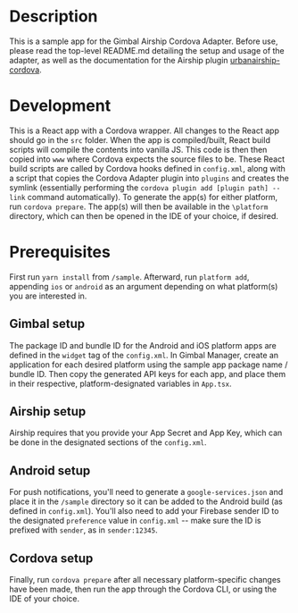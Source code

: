 # Description
This is a sample app for the Gimbal Airship Cordova Adapter. Before use, please read the top-level README.md detailing the setup and usage of the adapter, as well as the documentation for the Airship plugin [urbanairship-cordova](https://github.com/urbanairship/urbanairship-cordova#readme).

# Development
This is a React app with a Cordova wrapper. All changes to the React app should go in the `src` folder.
When the app is compiled/built, React build scripts will compile the contents into vanilla JS.
This code is then then copied into `www` where Cordova expects the source files to be.
These React build scripts are called by Cordova hooks defined in `config.xml`, along with a script that copies the Cordova Adapter plugin into `plugins` and creates the symlink (essentially performing the `cordova plugin add [plugin path] --link` command automatically).
To generate the app(s) for either platform, run `cordova prepare`.
The app(s) will then be available in the `\platform` directory, which can then be opened in the IDE of your choice, if desired.

# Prerequisites
First run `yarn install` from `/sample`. Afterward, run `platform add`, appending `ios` or `android` as an argument depending on what platform(s) you are interested in.

## Gimbal setup
The package ID and bundle ID for the Android and iOS platform apps are defined in the `widget` tag of the `config.xml`.
In Gimbal Manager, create an application for each desired platform using the sample app package name / bundle ID.
Then copy the generated API keys for each app, and place them in their respective, platform-designated variables in `App.tsx`.

## Airship setup
Airship requires that you provide your App Secret and App Key, which can be done in the designated sections of the `config.xml`.

## Android setup
For push notifications, you'll need to generate a `google-services.json` and place it in the `/sample` directory so it can be added to the Android build (as defined in `config.xml`). You'll also need to add your Firebase sender ID to the designated `preference` value in `config.xml` -- make sure the ID is prefixed with `sender`, as in `sender:12345`.

## Cordova setup
Finally, run `cordova prepare` after all necessary platform-specific changes have been made, then run the app through the Cordova CLI, or using the IDE of your choice.

